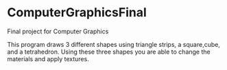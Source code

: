 # ComputerGraphicsFinal
Final project for Computer Graphics

This program draws 3 different shapes using triangle strips, a square,cube, and a tetrahedron.
Using these three shapes you are able to change the materials and apply textures.
